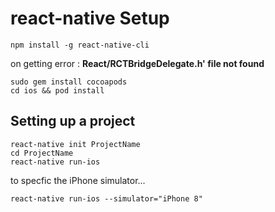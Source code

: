 # react-native Setup

`npm install -g react-native-cli`

on getting error : **React/RCTBridgeDelegate.h' file not found**

```cli
sudo gem install cocoapods
cd ios && pod install
```

## Setting up a project

    react-native init ProjectName
    cd ProjectName
    react-native run-ios

to specfic the iPhone simulator...

    react-native run-ios --simulator="iPhone 8"
